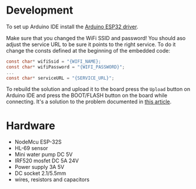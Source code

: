 # Development

To set up Arduino IDE install the [Arduino ESP32 driver](https://github.com/espressif/arduino-esp32).

Make sure that you changed the WiFi SSID and password! You should aso adjust the service URL to be sure it points to the right service. To do it change the consts defined at the beginning of the embedded code:

```c
const char* wifiSsid = "{WIFI_NAME};
const char* wifiPassword = "{WIFI_PASSWORD}";
...
const char* serviceURL = "{SERVICE_URL}";
```

To rebuild the solution and upload it to the board press the `Upload` button on Arduino IDE and press the BOOT/FLASH button on the board while connecting. It's a solution to the problem documented in [this article](https://randomnerdtutorials.com/solved-failed-to-connect-to-esp32-timed-out-waiting-for-packet-header/).

# Hardware

- NodeMcu ESP-32S
- HL-69 sensor
- Mini water pump DC 5V
- IRF520 mosfet DC 5A 24V
- Power supply 3A 5V
- DC socket 2.1/5.5mm
- wires, resistors and capacitors

